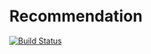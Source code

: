 # Recommendation
[![Build Status](https://dev.azure.com/myarcompany/admin/_apis/build/status/Dezyderata.Recommendation?branchName=master)](https://dev.azure.com/myarcompany/admin/_build/latest?definitionId=2&branchName=master)

